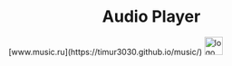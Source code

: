 <h1 display="inline" align="center">Audio Player</h1>
[www.music.ru](https://timur3030.github.io/music/)
<img width="32" height="32" alt="logo" src="https://github.com/timur3030/music/assets/109113456/b73ea226-c000-487d-bce6-b19f5ce4cff6">
